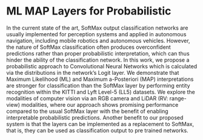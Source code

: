 # ML MAP Layers for Probabilistic
In the current state of the art, SoftMax output classification networks are usually implemented for perception systems and applied in autonomous navigation, including mobile robotics and autonomous vehicles. However, the nature of
SoftMax classification often produces overconfident predictions rather than proper probabilistic interpretation, which can thus hinder the ability of the classification network. In this work, we
propose a probabilistic approach to Convolutional Neural Networks which is calculated via the distributions in the network’s Logit layer. We demonstrate that Maximum Likelihood (ML)
and Maximum a-Posteriori (MAP) interpretations are stronger for classification than the SoftMax layer by performing entity recognition within the KITTI and Lyft Level-5 (LL5) datasets.
We explore the modalities of computer vision via an RGB camera and LiDAR (RV: range-view) modalities, where our approach shows promising performance compared to the usual SoftMax
layer with the benefit of enabling interpretable probabilistic predictions. Another benefit to our proposed system is that the layers can be implemented as a replacement to SoftMax, that is,
they can be used as classification output to pre trained networks.
